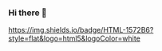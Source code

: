 ### Hi there 👋
https://img.shields.io/badge/HTML-1572B6?style=flat&logo=html5&logoColor=white
<!--
**Shoki151515/shoki151515** is a ✨ _special_ ✨ repository because its `README.md` (this file) appears on your GitHub profile.

Here are some ideas to get you started:

https://img.shields.io/badge/HTML-1572B6?style=flat&logo=html5&logoColor=white

https://img.shields.io/badge/[badgeに表示される名前]-[badgeのcolorCode]?style=[badgeのスタイル]&logo=[アイコンの名前]&logoColor=[アイコンの色]

- 🔭 I’m currently working on ...
- 🌱 I’m currently learning ...
- 👯 I’m looking to collaborate on ...
- 🤔 I’m looking for help with ...
- 💬 Ask me about ...
- 📫 How to reach me: ...
- 😄 Pronouns: ...
- ⚡ Fun fact: ...
-->
